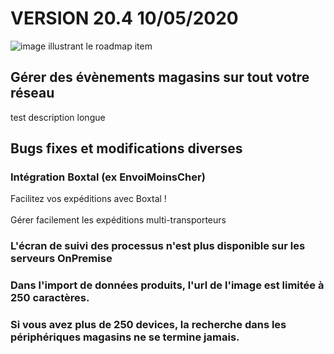 <div class='releaseNotesVersion'>
<div class='titreEtDate'><h1>VERSION 20.4 <span class='date-release'>10/05/2020</span></h1></div>
<div class='releasesImportantes'>
<!-- item 14244 -->
<div class='roadmapItem'>
<div class='image'><img src='' alt='image illustrant le roadmap item' /></div>
<div class='titre'><h2>Gérer des évènements magasins sur tout votre réseau</h2></div>
<div class='description'><div>test description longue</div></div>
</div>
</div>
<h2>Bugs fixes et modifications diverses</h2>
<div class='bugsEtMod'>
<div class='correctionsOuMod'>
<div class='titre'><h3>Intégration Boxtal (ex EnvoiMoinsCher) </h3></div>
<div class='description'><div>Facilitez vos expéditions avec Boxtal !</div><div><br></div><div>Gérer facilement les expéditions multi-transporteurs</div></div>
</div>
<div class='correctionsOuMod'>
<div class='titre'><h3>L'écran de suivi des processus n'est plus disponible sur les serveurs OnPremise</h3></div>
</div>
<div class='correctionsOuMod'>
<div class='titre'><h3>Dans l'import de données produits, l'url de l'image est limitée à 250 caractères.</h3></div>
</div>
<div class='correctionsOuMod'>
<div class='titre'><h3>Si vous avez plus de 250 devices, la recherche dans les périphériques magasins ne se termine jamais.</h3></div>
</div>
</div>
</div>

